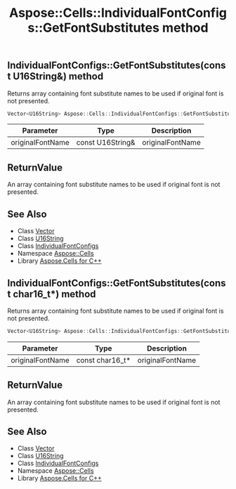 ﻿---
title: Aspose::Cells::IndividualFontConfigs::GetFontSubstitutes method
linktitle: GetFontSubstitutes
second_title: Aspose.Cells for C++ API Reference
description: 'Aspose::Cells::IndividualFontConfigs::GetFontSubstitutes method. Returns array containing font substitute names to be used if original font is not presented in C++.'
type: docs
weight: 700
url: /cpp/aspose.cells/individualfontconfigs/getfontsubstitutes/
---
## IndividualFontConfigs::GetFontSubstitutes(const U16String\&) method


Returns array containing font substitute names to be used if original font is not presented.

```cpp
Vector<U16String> Aspose::Cells::IndividualFontConfigs::GetFontSubstitutes(const U16String &originalFontName)
```


| Parameter | Type | Description |
| --- | --- | --- |
| originalFontName | const U16String\& | originalFontName |

## ReturnValue

An array containing font substitute names to be used if original font is not presented.

## See Also

* Class [Vector](../../vector/)
* Class [U16String](../../u16string/)
* Class [IndividualFontConfigs](../)
* Namespace [Aspose::Cells](../../)
* Library [Aspose.Cells for C++](../../../)
## IndividualFontConfigs::GetFontSubstitutes(const char16_t*) method


Returns array containing font substitute names to be used if original font is not presented.

```cpp
Vector<U16String> Aspose::Cells::IndividualFontConfigs::GetFontSubstitutes(const char16_t *originalFontName)
```


| Parameter | Type | Description |
| --- | --- | --- |
| originalFontName | const char16_t* | originalFontName |

## ReturnValue

An array containing font substitute names to be used if original font is not presented.

## See Also

* Class [Vector](../../vector/)
* Class [U16String](../../u16string/)
* Class [IndividualFontConfigs](../)
* Namespace [Aspose::Cells](../../)
* Library [Aspose.Cells for C++](../../../)
